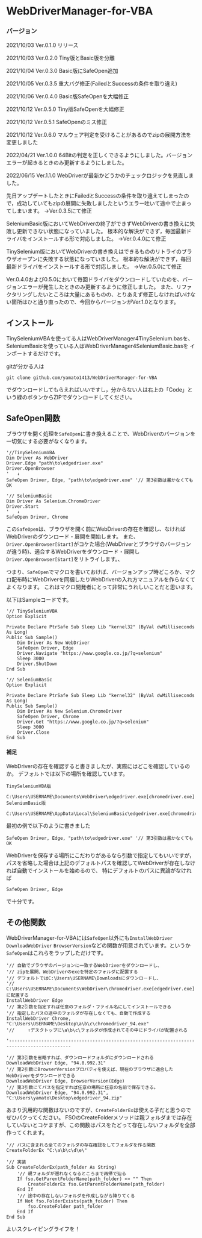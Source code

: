 # WebDriverManager-for-VBA

### バージョン
2021/10/03 Ver.0.1.0 リリース

2021/10/03 Ver.0.2.0 Tiny版とBasic版を分離

2021/10/04 Ver.0.3.0 Basic版にSafeOpen追加

2021/10/05 Ver.0.3.5 重大バグ修正(FailedとSuccessの条件を取り違え)

2021/10/06 Ver.0.4.0 Basic版SafeOpenを大幅修正

2021/10/12 Ver.0.5.0 Tiny版SafeOpenを大幅修正

2021/10/12 Ver.0.5.1 SafeOpenのミス修正

2021/10/12 Ver.0.6.0 マルウェア判定を受けることがあるのでzipの展開方法を変更しました

2022/04/21 Ver.1.0.0 64Bitの判定を正しくできるようにしました。バージョンエラーが起きるときのみ更新するようにしました。

2022/06/15 Ver.1.1.0 WebDriverが最新かどうかのチェックロジックを見直しました。


先日アップデートしたときにFailedとSuccessの条件を取り違えてしまったので，成功していてもzipの展開に失敗しましたというエラー吐いて途中で止まってしまいます。
→Ver.0.3.5にて修正

SeleniumBasic版においてWebDriverの終了ができずWebDriverの書き換えに失敗し更新できない状態になっていました。 根本的な解決ができず，毎回最新ドライバをインストールする形で対応しました。
→Ver.0.4.0にて修正

TinySelenium版においてWebDriverの書き換えはできるもののリトライのブラウザオープンに失敗する状態になっていました。 根本的な解決ができず，毎回最新ドライバをインストールする形で対応しました。
→Ver.0.5.0にて修正

Ver.0.4.0および0.5.0において毎回ドライバをダウンロードしていたのを、バージョンエラーが発生したときのみ更新するように修正しました。
また、リファクタリングしたいところは大量にあるものの、とりあえず修正しなければいけない箇所はひと通り直ったので、今回からバージョンがVer.1.0となります。

## インストール

TinySeleniumVBAを使ってる人はWebDriverManager4TinySelenium.basを、
SeleniumBasicを使っている人はWebDriverManager4SeleniumBasic.basを
インポートするだけです。


gitが分かる人は
```
git clone github.com/yamato1413/WebDriverManager-for-VBA
```
でダウンロードしてもらえればいいですし，分からない人は右上の「Code」という緑のボタンからZIPでダウンロードしてください。

## SafeOpen関数
ブラウザを開く処理を```SafeOpen```に書き換えることで、WebDriverのバージョンを一切気にする必要がなくなります。

```VB
'//TinySeleniumVBA
Dim Driver As WebDriver
Driver.Edge "path\to\edgedriver.exe"
Driver.OpenBrowser
'   ↓
SafeOpen Driver, Edge, "path\to\edgedriver.exe" '// 第3引数は書かなくてもOK
```
```VB
'// SeleniumBasic
Dim Driver As Selenium.ChromeDriver
Driver.Start 
'   ↓
SafeOpen Driver, Chrome
```

この```SafeOpen```は、ブラウザを開く前にWebDriverの存在を確認し、なければWebDriverのダウンロード・展開を開始します。
また、```Driver.OpenBrowser[Start]```がコケた場合(WebDriverとブラウザのバージョンが違う時)、適合するWebDriverをダウンロード・展開し```Driver.OpenBrowser[Start]```をリトライします。、

つまり、```SafeOpen```でマクロを書いておけば、バージョンアップ時どころか、マクロ配布時にWebDriverを同梱したりWebDriverの入れ方マニュアルを作らなくてよくなります。
これはマクロ開発者にとって非常にうれしいことだと思います。

以下はSampleコードです。

```VB
'// TinySeleniumVBA
Option Explicit

Private Declare PtrSafe Sub Sleep Lib "kernel32" (ByVal dwMilliseconds As Long)
Public Sub Sample()
    Dim Driver As New WebDriver
    SafeOpen Driver, Edge
    Driver.Navigate "https://www.google.co.jp/?q=selenium"
    Sleep 3000
    Driver.ShutDown
End Sub
```
```VB
'// SeleniumBasic
Option Explicit

Private Declare PtrSafe Sub Sleep Lib "kernel32" (ByVal dwMilliseconds As Long)
Public Sub Sample()
    Dim Driver As New Selenium.ChromeDriver
    SafeOpen Driver, Chrome
    Driver.Get "https://www.google.co.jp/?q=selenium"
    Sleep 3000
    Driver.Close
End Sub
```

#### 補足
WebDriverの存在を確認すると書きましたが、実際にはどこを確認しているのか。
デフォルトでは以下の場所を確認しています。

```
TinySeleniumVBA版
    C:\Users\USERNAME\Documents\WebDriver\edgedriver.exe[chromedriver.exe]
SeleniumBasic版
    C:\Users\USERNAME\AppData\Local\SeleniumBasic\edgedriver.exe[chromedriver.exe]
```

最初の例で以下のように書きました

```VB
SafeOpen Driver, Edge, "path\to\edgedriver.exe" '// 第3引数は書かなくてもOK
```

WebDriverを保存する場所にこだわりがあるなら引数で指定してもいいですが，
パスを省略した場合は上記のデフォルトパスを確認してWebDriverが存在しなければ自動でインストールを始めるので、
特にデフォルトのパスに異論がなければ

```VB
SafeOpen Driver, Edge
```

で十分です。

## その他関数
WebDriverManager-for-VBAには```SafeOpen```以外にも```InstallWebDriver``` ```DownloadWebDriver``` 
 ```BrowserVersion```などの関数が用意されています。というか```SafeOpen```はこれらをラップしただけです。

```VB
'// 自動でブラウザのバージョンに一致するWebDriverをダウンロードし、
'// zipを展開、WebDriverのexeを特定のフォルダに配置する
'// デフォルトではC:\Users\USERNAME\Downloadsにダウンロードし、
'// C:\Users\USERNAME\Documents\WebDriver\chromedriver.exe[edgedriver.exe]に配置する
InstallWebDriver Edge
'// 第2引数を指定すれば任意のフォルダ・ファイル名にしてインストールできる
'// 指定したパスの途中のフォルダが存在しなくても、自動で作成する
InstallWebDriver Chrome, "C:\Users\USERNAME\Desktop\a\b\c\chromedriver_94.exe"
'//     ↑デスクトップに\a\b\c\フォルダが作成されてその中にドライバが配置される

'---------------------------------------------------------------------------------------------

'// 第3引数を省略すれば、ダウンロードフォルダにダウンロードされる
DownloadWebDriver Edge, "94.0.992.31"
'// 第2引数にBrowserVersionプロパティを使えば、現在のブラウザに適合したWebDriverをダウンロードできる
DownloadWebDriver Edge, BrowserVersion(Edge)
'// 第3引数にてパスを指定すれば任意の場所に任意の名前で保存できる。
DownloadWebDriver Edge, "94.0.992.31", "C:\Users\yamato\Desktop\edgedriver_94.zip"
```

あまり汎用的な関数はないのですが、```CreateFolderEx```は使える子だと思うのでぜひパクってください。
FSOのCreateFolderメソッドは親フォルダまでは存在していないとコケますが、この関数はパスをたどって存在しないフォルダを全部作ってくれます。

```VB
'// パスに含まれる全てのフォルダの存在確認をしてフォルダを作る関数
CreateFolderEx "C:\a\b\c\d\e\"

'// 実装
Sub CreateFolderEx(path_folder As String)
    '// 親フォルダが遡れなくなるところまで再帰で辿る
    If fso.GetParentFolderName(path_folder) <> "" Then
        CreateFolderEx fso.GetParentFolderName(path_folder)
    End If
    '// 途中の存在しないフォルダを作成しながら降りてくる
    If Not fso.FolderExists(path_folder) Then
        fso.CreateFolder path_folder
    End If
End Sub
```

よいスクレイピングライフを！
